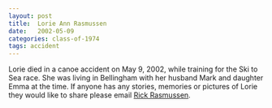 ```yaml
---
layout: post
title:  Lorie Ann Rasmussen
date:   2002-05-09
categories: class-of-1974
tags: accident
---
```

Lorie died in a canoe accident on May 9, 2002, while training for the Ski to Sea race. She was living in Bellingham with her husband Mark and daughter Emma at the time. If anyone has any stories, memories or pictures of Lorie they would like to share please email [Rick Rasmussen](mailto:theresarick@comcast.net).

